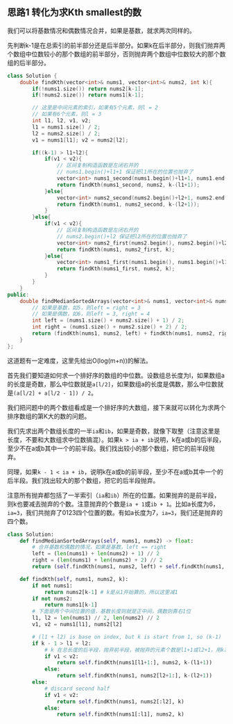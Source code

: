## 思路1 转化为求Kth smallest的数

我们可以将基数情况和偶数情况合并，如果是基数，就求两次同样的。

先判断k-1是在总索引的前半部分还是后半部分。如果k在后半部分，则我们抛弃两个数组中位数较小的那个数组的前半部分，否则抛弃两个数组中位数较大的那个数组的后半部分。

```cpp
class Solution {
    double findKth(vector<int>& nums1, vector<int>& nums2, int k){
        if(!nums1.size()) return nums2[k-1];
        if(!nums2.size()) return nums1[k-1];

        // 这里是中间元素的索引，如果有5个元素，则l = 2
        // 如果有6个元素，则l = 3
        int l1, l2, v1, v2;
        l1 = nums1.size() / 2;
        l2 = nums2.size() / 2;
        v1 = nums1[l1]; v2 = nums2[l2];

        if((k-1) > l1+l2){
            if(v1 < v2){
                // 区间复制构造函数是左闭右开的
                // nums1.begin()+l1+1 保证把l1所在的位置也抛弃了
                vector<int> nums1_second(nums1.begin()+l1+1, nums1.end());
                return findKth(nums1_second, nums2, k-(l1+1));
            }else{
                vector<int> nums2_second(nums2.begin()+l2+1, nums2.end());
                return findKth(nums1, nums2_second, k-(l2+1));
            }
        }else{
            if(v1 < v2){
                // 区间复制构造函数是左闭右开的
                // nums2.begin()+l2 保证把l2所在的位置也抛弃了
                vector<int> nums2_first(nums2.begin(), nums2.begin()+l2);
                return findKth(nums1, nums2_first, k);
            }else{
                vector<int> nums1_first(nums1.begin(), nums1.begin()+l1);
                return findKth(nums1_first, nums2, k);
            }
        }
    }
public:
    double findMedianSortedArrays(vector<int>& nums1, vector<int>& nums2) {
        // 如果是基数，如5，则left = right = 3
        // 如果是偶数，如6，则left = 3, right = 4
        int left = (nums1.size() + nums2.size() + 1) / 2;
        int right = (nums1.size() + nums2.size() + 2) / 2;
        return (findKth(nums1, nums2, left) + findKth(nums1, nums2, right)) / 2;
    }
};
```

这道题有一定难度，这里先给出O(log(m+n))的解法。

首先我们要知道如何求一个排好序的数组的中位数。设数组总长度为l，如果数组a的长度是奇数，那么中位数就是`a[l/2]`，如果数组a的长度是偶数，那么中位数就是`(a[l/2] + a[l/2 - 1]) / 2`。

我们把问题中的两个数组看成是一个排好序的大数组，接下来就可以转化为求两个排序数组的第K大的数的问题。

我们先求出两个数组长度的一半`ia`和`ib`，如果是奇数，就像下取整（注意这里是长度，不要和大数组求中位数搞混）。如果`k > ia + ib`说明，k在a或b的后半段，至少不在a或b其中一个的前半段。我们找出较小的那个数组，把它的前半段抛弃。

同理，如果`k - 1 < ia + ib`，说明k在a或b的前半段，至少不在a或b其中一个的后半段。我们找出较大的那个数组，把它的后半段抛弃。

注意所有抛弃都包括了一半索引（`ia`和`ib`）所在的位置。如果抛弃的是前半段，则k也要减去抛弃的个数。注意抛弃的个数是`ia + 1`或`ib + 1`。比如a长度为6，`ia=3`，我们共抛弃了0123四个位置的数。有如a长度为7，`ia=3`，我们还是抛弃的四个数。


```py
class Solution:
    def findMedianSortedArrays(self, nums1, nums2) -> float:
        # 合并基数和偶数的情况，如果是基数，left == right 
        left = (len(nums1) + len(nums2) + 1) // 2
        right = (len(nums1) + len(nums2) + 2) // 2
        return (self.findKth(nums1, nums2, left) + self.findKth(nums1, nums2, right)) / 2

    def findKth(self, nums1, nums2, k):
        if not nums1:
            return nums2[k-1] # k是从1开始算的，所以这里减1
        if not nums2:
            return nums1[k-1]
        # 下面是两个中间位置的值，基数长度则就是正中间，偶数则靠右1位
        l1, l2 = len(nums1) // 2, len(nums2) // 2
        v1, v2 = nums1[l1], nums2[l2]

        # (l1 + l2) is base on index, but k is start from 1, so (k-1)
        if k - 1 > l1 + l2:
            # k 在总长度的后半段，抛弃前半段，被抛弃的元素个数是l1+1或l2+1，用k减去它们
            if v1 < v2:
                return self.findKth(nums1[l1+1:], nums2, k-(l1+1))
            else:
                return self.findKth(nums1, nums2[l2+1:], k-(l2+1))
        else:
            # discard second half
            if v1 < v2:
                return self.findKth(nums1, nums2[:l2], k)
            else:
                return self.findKth(nums1[:l1], nums2, k)
```